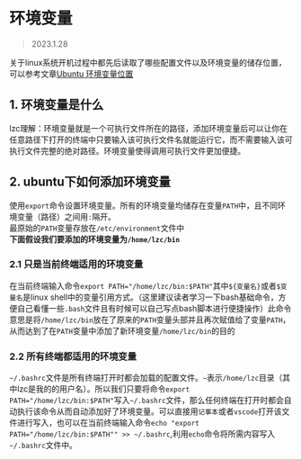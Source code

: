 # 环境变量
> 2023.1.28  

关于linux系统开机过程中都先后读取了哪些配置文件以及环境变量的储存位置，可以参考文章[Ubuntu 环境变量位置](https://blog.csdn.net/doublefi123/article/details/8827626)
## 1. 环境变量是什么  
lzc理解：环境变量就是一个可执行文件所在的路径，添加环境变量后可以让你在任意路径下打开的终端中只要输入该可执行文件名就能运行它，而不需要输入该可执行文件完整的绝对路径。环境变量使得调用可执行文件更加便捷。  
## 2. ubuntu下如何添加环境变量  
使用`export`命令设置环境变量。所有的环境变量均储存在变量`PATH`中，且不同环境变量（路径）之间用`:`隔开。  
最原始的`PATH`变量存放在`/etc/environment`文件中  
**下面假设我们要添加的环境变量为`/home/lzc/bin`**
### 2.1 只是当前终端适用的环境变量
在当前终端输入命令`export PATH="/home/lzc/bin:$PATH"`其中`${变量名}`或者`$变量名`是linux shell中的变量引用方式。（这里建议读者学习一下bash基础命令，方便自己看懂一些`.bash`文件且有时候可以自己写点bash脚本进行便捷操作）此命令意思是将`/home/lzc/bin`放在了原来的`PATH`变量头部并且再次赋值给了变量`PATH`，从而达到了在`PATH`变量中添加了新环境变量`/home/lzc/bin`的目的
### 2.2 所有终端都适用的环境变量  
`~/.bashrc`文件是所有终端打开时都会加载的配置文件。`~`表示`/home/lzc`目录（其中lzc是我的的用户名）。所以我们只要将命令`export PATH="/home/lzc/bin:$PATH"`写入`~/.bashrc`文件，那么任何终端在打开时都会自动执行该命令从而自动添加好了环境变量。可以直接用`记事本`或者`vscode`打开该文件进行写入，也可以在当前终端输入命令`echo "export PATH="/home/lzc/bin:$PATH"" >> ~/.bashrc`,利用`echo`命令将所需内容写入`~/.bashrc`文件中。